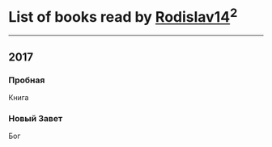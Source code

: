 # List of books read by [Rodislav14](http://twitter.com/Rodislav14)<sup>2</sup>
---

## 2017

### Пробная
Книга


### Новый Завет
Бог



